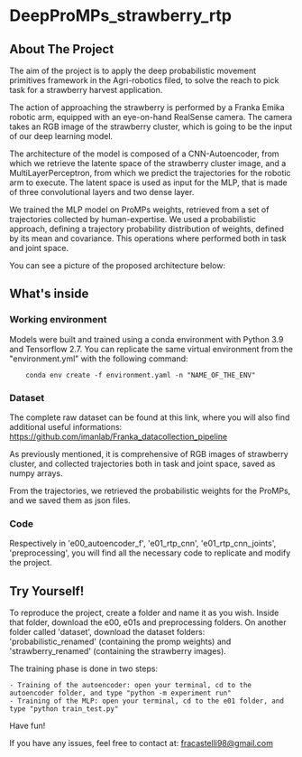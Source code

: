 # DeepProMPs_strawberry_rtp

## About The Project 

The aim of the project is to apply the deep probabilistic movement primitives framework in the Agri-robotics filed, to solve the reach to pick task for a strawberry harvest application. 

The action of approaching the strawberry is performed by a Franka Emika robotic arm, equipped with an eye-on-hand RealSense camera. The camera takes an RGB image of the strawberry cluster, which is going to be the input of our deep learning model. 

The architecture of the model is composed of a CNN-Autoencoder, from which we retrieve the latente space of the strawberry cluster image, and a MultiLayerPerceptron, from which we predict the trajectories for the robotic arm to execute. The latent space is used as input for the MLP, that is made of three convolutional layers and two dense layer. 

We trained the MLP model on ProMPs weights, retrieved from a set of trajectories collected by human-expertise. We used a probabilistic approach, defining a trajectory probability distribution of weights, defined by its mean and covariance. This operations where performed both in task and joint space.

You can see a picture of the proposed architecture below:

## What's inside 

### Working environment

Models were built and trained using a conda environment with Python 3.9 and Tensorflow 2.7. You can replicate the same virtual environment from the "environment.yml" with the following command:

        conda env create -f environment.yaml -n "NAME_OF_THE_ENV"

### Dataset

The complete raw dataset can be found at this link, where you will also find additional useful informations: https://github.com/imanlab/Franka_datacollection_pipeline

As previously mentioned, it is comprehensive of RGB images of strawberry cluster, and collected trajectories both in task and joint space, saved as numpy arrays.

From the trajectories, we retrieved the probabilistic weights for the ProMPs, and we saved them as json files.

### Code 

Respectively in 'e00_autoencoder_f', 'e01_rtp_cnn', 'e01_rtp_cnn_joints', 'preprocessing', you will find all the necessary code to replicate and modify the project.

## Try Yourself!

To reproduce the project, create a folder and name it as you wish. Inside that folder, download the e00, e01s and preprocessing folders. On another folder called 'dataset', download the dataset folders: 'probabilistic_renamed' (containing the promp weights) and 'strawberry_renamed' (containing the strawberry images).

The training phase is done in two steps:

    - Training of the autoencoder: open your terminal, cd to the autoencoder folder, and type "python -m experiment run"
    - Training of the MLP: open your terminal, cd to the e01 folder, and type "python train_test.py"
  
Have fun!

If you have any issues, feel free to contact at: fracastelli98@gmail.com 
 





